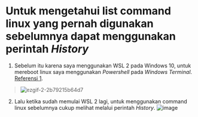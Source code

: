 # Untuk mengetahui list command linux yang pernah digunakan sebelumnya dapat menggunakan perintah _History_
1. Sebelum itu karena saya menggunakan WSL 2 pada Windows 10, untuk mereboot linux saya menggunakan _Powershell_ pada _Windows Terminal_. 
[Referensi 1](https://superuser.com/questions/1126721/rebooting-ubuntu-on-windows-without-rebooting-windows). 
> ![ezgif-2-2b79215b64d7](https://user-images.githubusercontent.com/74203416/99874760-dc337b80-2c1c-11eb-8250-26c64d9349ae.gif)

2. Lalu ketika sudah memulai WSL 2 lagi, untuk menggunakan command linux sebelumnya cukup melihat melalui perintah _History_.
![image](https://user-images.githubusercontent.com/74203416/99874970-6203f680-2c1e-11eb-950e-44a4ac3add2f.png)

